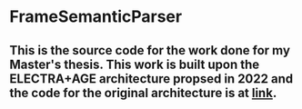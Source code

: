 # FrameSemanticParser

This is the source code for the work done for my Master's thesis. This work is built upon the ELECTRA+AGE architecture propsed in 2022 and the code for the original architecture is at [link](https://github.com/ftamburin/Electra-AGE_FE/tree/main).
---

